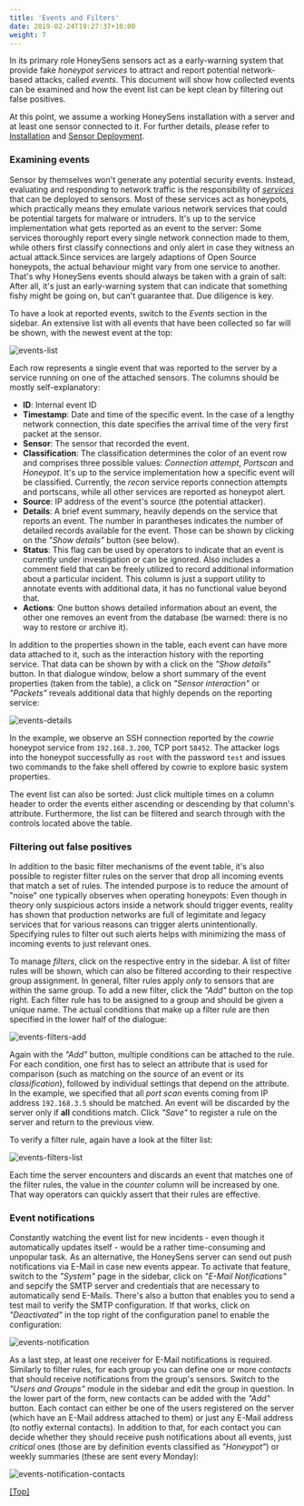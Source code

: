 ```yaml
---
title: 'Events and Filters'
date: 2019-02-24T19:27:37+10:00
weight: 7
---
```


In its primary role HoneySens sensors act as a early-warning system that provide fake *honeypot services* to attract and report potential network-based attacks, called *events*. This document will show how collected events can be examined and how the event list can be kept clean by filtering out false positives.

At this point, we assume a working HoneySens installation with a server and at least one sensor connected to it. For further details, please refer to [Installation](/docs/installation) and [Sensor Deployment](/docs/sensor-deployment).

### Examining events
Sensor by themselves won't generate any potential security events. Instead, evaluating and responding to network traffic is the responsibility of [*services*](/docs/services) that can be deployed to sensors. Most of these services act as honeypots, which practically means they emulate various network services that could be potential targets for malware or intruders. It's up to the service implementation what gets reported as an event to the server: Some services thoroughly report every single network connection made to them, while others first classify connections and only alert in case they witness an actual attack.Since services are largely adaptions of Open Source honeypots, the actual behaviour might vary from one service to another. That's why HoneySens events should always be taken with a grain of salt: After all, it's just an early-warning system that can indicate that something fishy might be going on, but can't guarantee that. Due diligence is key.

To have a look at reported events, switch to the *Events* section in the sidebar. An extensive list with all events that have been collected so far will be shown, with the newest event at the top:

![events-list](/images/events-list.png)

Each row represents a single event that was reported to the server by a service running on one of the attached sensors. The columns should be mostly self-explanatory:
* **ID**: Internal event ID
* **Timestamp**: Date and time of the specific event. In the case of a lengthy network connection, this date specifies the arrival time of the very first packet at the sensor.
* **Sensor**: The sensor that recorded the event.
* **Classification**: The classification determines the color of an event row and comprises three possible values: *Connection attempt*, *Portscan* and *Honeypot*. It's up to the service implementation how a specific event will be classified. Currently, the *recon* service reports connection attempts and portscans, while all other services are reported as honeypot alert.
* **Source**: IP address of the event's source (the potential attacker).
* **Details**: A brief event summary, heavily depends on the service that reports an event. The number in parantheses indicates the number of detailed records available for the event. Those can be shown by clicking on the *"Show details"* button (see below).
* **Status**: This flag can be used by operators to indicate that an event is currently under investigation or can be ignored. Also includes a comment field that can be freely utilized to record additional information about a particular incident. This column is just a support utility to annotate events with additional data, it has no functional value beyond that.
* **Actions**: One button shows detailed information about an event, the other one removes an event from the database (be warned: there is no way to restore or archive it).

In addition to the properties shown in the table, each event can have more data attached to it, such as the interaction history with the reporting service. That data can be shown by with a click on the *"Show details"* button. In that dialogue window, below a short summary of the event properties (taken from the table), a click on *"Sensor interaction"* or *"Packets"* reveals additional data that highly depends on the reporting service:

![events-details](/images/events-details.png)

In the example, we observe an SSH connection reported by the *cowrie* honeypot service from `192.168.3.200`, TCP port `58452`. The attacker logs into the honeypot successfully as `root` with the password `test` and issues two commands to the fake shell offered by cowrie to explore basic system properties.

The event list can also be sorted: Just click multiple times on a column header to order the events either ascending or descending by that column's attribute. Furthermore, the list can be filtered and search through with the controls located above the table.

### Filtering out false positives
In addition to the basic filter mechanisms of the event table, it's also possible to register filter rules on the server that drop all incoming events that match a set of rules. The intended purpose is to reduce the amount of "noise" one typically observes when operating honeypots: Even though in theory only suspicious actors inside a network should trigger events, reality has shown that production networks are full of legimitate and legacy services that for various reasons can trigger alerts unintentionally. Specifying rules to filter out such alerts helps with minimizing the mass of incoming events to just relevant ones.

To manage *filters*, click on the respective entry in the sidebar. A list of filter rules will be shown, which can also be filtered according to their respective group assignment. In general, filter rules apply *only* to sensors that are within the same group. To add a new filter, click the *"Add"* button on the top right. Each filter rule has to be assigned to a group and should be given a unique name. The actual conditions that make up a filter rule are then specified in the lower half of the dialogue:

![events-filters-add](/images/events-filters-add.png)

Again with the *"Add"* button, multiple conditions can be attached to the rule. For each condition, one first has to select an attribute that is used for comparison (such as matching on the *source* of an event or its *classification*), followed by individual settings that depend on the attribute. In the example, we specified that all *port scan* events coming from IP address `192.168.3.5` should be matched. An event will be discarded by the server only if **all** conditions match. Click *"Save"* to register a rule on the server and return to the previous view.

To verify a filter rule, again have a look at the filter list:

![events-filters-list](/images/events-filters-list.png)

Each time the server encounters and discards an event that matches one of the filter rules, the value in the *counter* column will be increased by one. That way operators can quickly assert that their rules are effective.

### Event notifications
Constantly watching the event list for new incidents - even though it automatically updates itself - would be a rather time-consuming and unpopular task. As an alternative, the HoneySens server can send out push notifications via E-Mail in case new events appear. To activate that feature, switch to the *"System"* page in the sidebar, click on *"E-Mail Notifications"* and sepcify the SMTP server and credentials that are necessary to automatically send E-Mails. There's also a button that enables you to send a test mail to verify the SMTP configuration. If that works, click on *"Deactivated"* in the top right of the configuration panel to enable the configuration:

![events-notification](/images/events-notification.png)

As a last step, at least one receiver for E-Mail notifications is required. Similarly to filter rules, for each group you can define one or more *contacts* that should receive notifications from the group's sensors. Switch to the *"Users and Groups"* module in the sidebar and edit the group in question. In the lower part of the form, new contacts can be added with the *"Add"* button. Each contact can either be one of the users registered on the server (which have an E-Mail address attached to them) or just any E-Mail address (to notfiy external contacts). In addition to that, for each contact you can decide whether they should receive push notifications about all events, just *critical* ones (those are by definition events classified as *"Honeypot"*) or weekly summaries (these are sent every Monday):

![events-notification-contacts](/images/events-notification-contacts.png)


[[Top]](#top)
